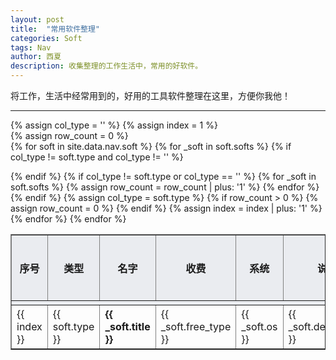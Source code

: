 ```yaml
---
layout: post
title:  "常用软件整理"
categories: Soft
tags: Nav
author: 西夏
description: 收集整理的工作生活中，常用的好软件。
---
```


将工作，生活中经常用到的，好用的工具软件整理在这里，方便你我他！

---

<table border="1" class="text-center">
  <tr bgcolor="#eaecf0">
    <th width="50px" class="text-center">序号</th>
    <th width="85px" class="text-center">类型</th>
    <th width="150px" class="text-center">名字</th>
    <th width="65px" class="text-center">收费</th>
    <th width="95px" class="text-center">系统</th>
    <th width="250px" class="text-center">说明</th>
    <th width="80px" class="text-center">下载地址</th>
  </tr>
  
{% assign col_type = '' %}
{% assign index = 1 %}  
{% assign row_count = 0 %}  
{% for soft in site.data.nav.soft %}
{% for _soft in soft.softs %}
    {% if col_type != soft.type and col_type != '' %}
      <tr height="5px" bgcolor="#eaecf0"><td colspan="7"></td></tr>
    {% endif %}
    {% if col_type != soft.type or col_type == '' %}
      {% for _soft in soft.softs %}
        {% assign row_count = row_count | plus: '1' %}
      {% endfor %}
    {% endif %}
    {% assign col_type = soft.type %}
    <tr height="70px">
        <td>{{ index }}</td>
        {% if row_count > 0 %}
          <td rowspan="{{ row_count }}">{{ soft.type }}</td>
          {% assign row_count = 0 %} 
        {% endif %}
        <td><strong>{{ _soft.title }}</strong></td>
        <td>{{ _soft.free_type }}</td>
        <td>{{ _soft.os }}</td>
        <td>{{ _soft.description }}</td>
        <td><a href= "{{ _soft.url }}" target="_blank">地址</a></td>
    </tr>
    {% assign index = index | plus: '1' %}
{% endfor %}
{% endfor %}  
</table>

<br/>
